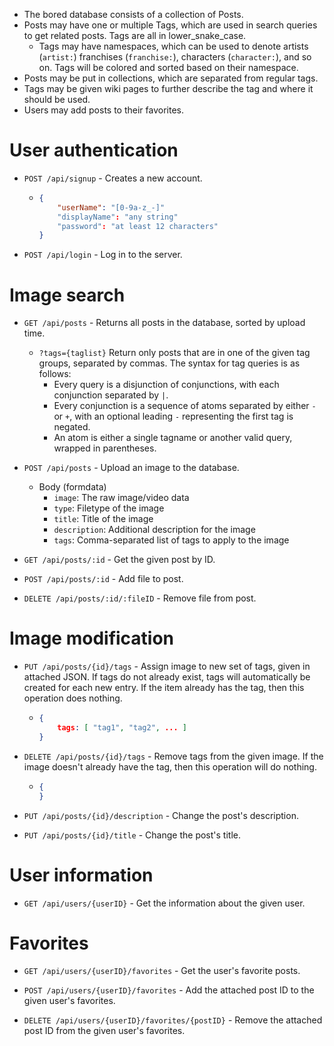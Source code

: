 * The bored database consists of a collection of Posts.
* Posts may have one or multiple Tags, which are used in search queries to get related posts. Tags are all in lower_snake_case.
  * Tags may have namespaces, which can be used to denote artists (`artist:`) franchises (`franchise:`), characters (`character:`), and so on. Tags will be colored and sorted based on their namespace.
* Posts may be put in collections, which are separated from regular tags.
* Tags may be given wiki pages to further describe the tag and where it should be used.
* Users may add posts to their favorites.

# User authentication

* `POST /api/signup` - Creates a new account.
    * ```json
      {
          "userName": "[0-9a-z_-]"
          "displayName": "any string"
          "password": "at least 12 characters"
      }
      ```

* `POST /api/login` - Log in to the server.

# Image search

* `GET /api/posts` - Returns all posts in the database, sorted by upload time.
    * `?tags={taglist}` Return only posts that are in one of the given tag groups, separated by commas. The syntax for tag queries is as follows:
        * Every query is a disjunction of conjunctions, with each conjunction separated by `|`.
        * Every conjunction is a sequence of atoms separated by either `-` or `+`, with an optional leading `-` representing the first tag is negated.
        * An atom is either a single tagname or another valid query, wrapped in parentheses.

* `POST /api/posts` - Upload an image to the database.
    * Body (formdata)
        * `image`: The raw image/video data
        * `type`: Filetype of the image
        * `title`: Title of the image
        * `description`: Additional description for the image
        * `tags`: Comma-separated list of tags to apply to the image

* `GET /api/posts/:id` - Get the given post by ID.

* `POST /api/posts/:id` - Add file to post.

* `DELETE /api/posts/:id/:fileID` - Remove file from post.

# Image modification

* `PUT /api/posts/{id}/tags` - Assign image to new set of tags, given in attached JSON. If tags do not already exist, tags will automatically be created for each new entry. If the item already has the tag, then this operation does nothing.
    * ```json
      {
          tags: [ "tag1", "tag2", ... ]
      }
      ```

* `DELETE /api/posts/{id}/tags` - Remove tags from the given image. If the image doesn't already have the tag, then this operation will do nothing.
    * ```json
      {
      }
      ```

* `PUT /api/posts/{id}/description` - Change the post's description.

* `PUT /api/posts/{id}/title` - Change the post's title.

# User information

* `GET /api/users/{userID}` - Get the information about the given user.

# Favorites

* `GET /api/users/{userID}/favorites` - Get the user's favorite posts.

* `POST /api/users/{userID}/favorites` - Add the attached post ID to the given user's favorites.

* `DELETE /api/users/{userID}/favorites/{postID}` - Remove the attached post ID from the given user's favorites.

